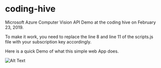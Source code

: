 # coding-hive
Microsoft Azure Computer Vision API Demo at the coding hive on February 23, 2019.

To make it work, you need to replace the line 8 and line 11 of the scripts.js file with your subscription key accordingly.

Here is a quick Demo of what this simple web App does.

![Alt Text](./demo.gif)
